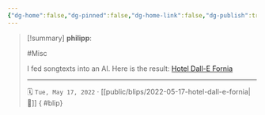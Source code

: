 ```yaml
---
{"dg-home":false,"dg-pinned":false,"dg-home-link":false,"dg-publish":true,"tags":["dgblip"],"created-date":"2022-05-17T00:00:00","disabled rules":["yaml-title","yaml-title-alias","file-name-heading"],"title":"philipp @ 2022-05-17","dg-permalink":"2022/05/17/hotel-dall-e-fornia/","updated-date":"2025-04-30T22:27:37","dg-path":"blips/2022-05-17-hotel-dall-e-fornia.md","permalink":"/2022/05/17/hotel-dall-e-fornia/","dgPassFrontmatter":true}
---
```


> [!summary] **philipp**:
>
> #Misc
>
> I fed songtexts into an AI. Here is the result: [Hotel Dall-E Fornia](https://www.craft.do/s/GehvYaXY895aby)
> - - -
>
> 🗓️ `Tue, May 17, 2022` · [[public/blips/2022-05-17-hotel-dall-e-fornia\|🔗]]
{ #blip}

